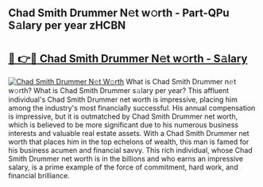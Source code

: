 ## Chad Smith Drummer N𝚎t w𝚘rth - Part-QPu S𝚊lary per year zHCBN

# <h2><a href="http://gc51uyt.nevu.top/?p=Chad+Smith+Drummer">🔗 👉🔴 Chad Smith Drummer N𝚎t w𝚘rth - S𝚊lary</a></h2>

[![Chad Smith Drummer N𝚎t W𝚘rth](https://i.imgur.com/Oavwk0R.jpeg)](http://gc51uyt.nevu.top/?p=Chad+Smith+Drummer)
What is Chad Smith Drummer n𝚎t w𝚘rth? What is Chad Smith Drummer s𝚊lary per year?
This affluent individual's Chad Smith Drummer net worth is impressive, placing him among the industry's most financially successful. His annual compensation is impressive, but it is outmatched by Chad Smith Drummer net worth, which is believed to be more significant due to his numerous business interests and valuable real estate assets. With a Chad Smith Drummer net worth that places him in the top echelons of wealth, this man is famed for his business acumen and financial savvy. This rich individual, whose Chad Smith Drummer net worth is in the billions and who earns an impressive salary, is a prime example of the force of commitment, hard work, and financial brilliance.
